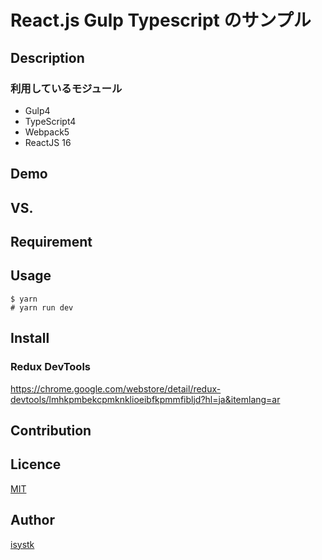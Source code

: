   React.js Gulp Typescript のサンプル
====

## Description

### 利用しているモジュール

* Gulp4
* TypeScript4
* Webpack5
* ReactJS 16

## Demo

## VS. 

## Requirement

## Usage

```
$ yarn
# yarn run dev
```

## Install

### Redux DevTools
https://chrome.google.com/webstore/detail/redux-devtools/lmhkpmbekcpmknklioeibfkpmmfibljd?hl=ja&itemlang=ar

## Contribution

## Licence

[MIT](https://github.com/isystk/reactjs-gulp-sample/LICENCE)

## Author

[isystk](https://github.com/isystk)


